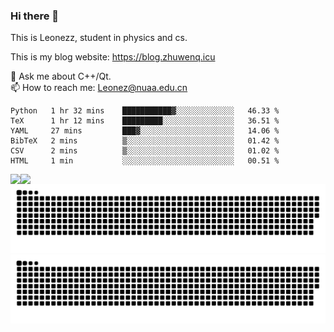 ### Hi there 👋

<!--
**Leonezz/Leonezz** is a ✨ _special_ ✨ repository because its `README.md` (this file) appears on your GitHub profile.

Here are some ideas to get you started:

-->

This is Leonezz, student in physics and cs.

This is my blog website: https://blog.zhuwenq.icu

💬 Ask me about C++/Qt. \
📫 How to reach me: Leonez@nuaa.edu.cn

<!--START_SECTION:waka-->

```text
Python   1 hr 32 mins    ███████████▓░░░░░░░░░░░░░   46.33 %
TeX      1 hr 12 mins    █████████░░░░░░░░░░░░░░░░   36.51 %
YAML     27 mins         ███▓░░░░░░░░░░░░░░░░░░░░░   14.06 %
BibTeX   2 mins          ▒░░░░░░░░░░░░░░░░░░░░░░░░   01.42 %
CSV      2 mins          ▒░░░░░░░░░░░░░░░░░░░░░░░░   01.02 %
HTML     1 min           ░░░░░░░░░░░░░░░░░░░░░░░░░   00.51 %
```

<!--END_SECTION:waka-->

<img align="left" src="https://github-readme-stats.vercel.app/api?username=Leonezz&count_private=true&show_icons=true&include_all_commits=true&theme=vue"/>
<img align="left" src="https://github-readme-stats.vercel.app/api/top-langs/?username=Leonezz&hide=TeX&layout=compact&theme=vue"/>

![GitHub Snake Light](https://raw.githubusercontent.com/Leonezz/Leonezz/output/github-contribution-grid-snake-light.svg#gh-light-mode-only)![GitHub Snake dark](https://raw.githubusercontent.com/Leonezz/Leonezz/output/github-contribution-grid-snake-dark.svg#gh-dark-mode-only)
